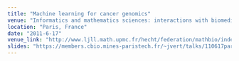 ```yaml
---
title: "Machine learning for cancer genomics"
venue: "Informatics and mathematics sciences: interactions with biomedical sciences workshop"
location: "Paris, France"
date: "2011-6-17"
venue_link: "http://www.ljll.math.upmc.fr/hecht/federation/mathbio/index.php"
slides: "https://members.cbio.mines-paristech.fr/~jvert/talks/110617paris/paris.pdf"
---
```

